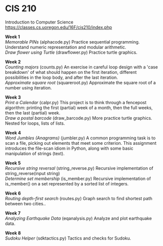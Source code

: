 # CIS 210
Introduction to Computer Science <br>
https://classes.cs.uoregon.edu/16F/cis210/index.php

**Week 1** <br>
*Memorable PINs* (alphacode.py) Practice sequential programming. Understand numeric representation and modular arithmetic. <br>
*Draw flower using Turtle* (drawflower.py) Practice turtle graphics.
  
**Week 2** <br>
*Counting majors* (counts.py) An exercise in careful loop design with a 'case breakdown' of what should happen on the first iteration, different possibilities in the loop body, and after the last iteration. <br>
*Approximate square root* (squareroot.py) Approximate the square root of a number using iteration.
 
**Week 3** <br>
*Print a Calendar* (calpr.py) This project is to think through a fencepost algorithm: printing the first (partial) week of a month, then the full weeks, then the last (partial) week. <br>
*Draw a postal barcode* (draw_barcode.py) More practice turtle graphics. Nested for loops, lists of lists.
 
**Week 4** <br>
*Word Jumbles (Anagrams)* (jumbler.py) A common programming task is to scan a file, picking out elements that meet some criterion. This assignment introduces the file-scan idiom in Python, along with some basic manipulation of strings (text).
 
**Week 5** <br>
*Recursive string reversal* (string_reverse.py) Recursive implementation of string_reverse(input string) <br>
*Determine set membership* (is_member.py) Recursive implementation of is_member() on a set represented by a sorted list of integers.
 
**Week 6** <br>
*Routing depth-first search* (routes.py) Graph search to find shortest path between two cities..
 
**Week 7** <br>
*Analyzing Earthquake Data* (eqanalysis.py) Analyze and plot earthquake data.
 
**Week 8** <br>
*Sudoku Helper* (sdktactics.py) Tactics and checks for Sudoku.
